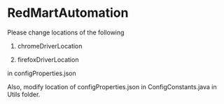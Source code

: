# RedMartAutomation

Please change locations of the following 

1) chromeDriverLocation

2) firefoxDriverLocation

in configProperties.json

Also, modify location of configProperties.json in ConfigConstants.java in Utils folder.

